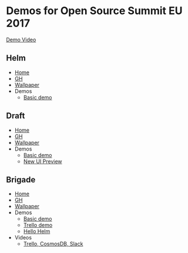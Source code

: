 # Demos for Open Source Summit EU 2017

[Demo Video](https://osseu2017.blob.core.windows.net/videos/OSSEU-2017.mp4)

## Helm

- [Home](http://helm.sh)
- [GH](https://github.com/kubernetes/helm)
- [Wallpaper](https://github.com/technosophos/demos-osseu2017/blob/master/images/fullscreen/helm-screen.png)
- Demos
  - [Basic demo](https://asciinema.org/a/X6AkmOunYULigBlRbWY2atiaY)

## Draft
- [Home](http://draft.sh)
- [GH](https://github.com/Azure/draft)
- [Wallpaper](https://github.com/technosophos/demos-osseu2017/blob/master/images/fullscreen/draft-screen.png)
- Demos
  - [Basic demo](https://asciinema.org/a/WGVE7JNodpBEOautl105tdc97)
  - [New UI Preview](https://asciinema.org/a/gOLFZsGIUWEiehjJHaflmpLTX)

## Brigade
- [Home](http://brigade.sh)
- [GH](https://github.com/deis/brigade)
- [Wallpaper](https://github.com/technosophos/demos-osseu2017/blob/master/images/fullscreen/brigade-screen.png)
- Demos
  - [Basic demo](https://asciinema.org/a/JBsjOpah4nTBvjqDT5dAWvefG)
  - [Trello demo](https://github.com/technosophos/brigade-trello)
  - [Hello Helm](https://github.com/technosophos/hello-helm)
- Videos
  - [Trello, CosmosDB, Slack](https://osseu2017.blob.core.windows.net/videos/trello-brigade-demo.mp4)
